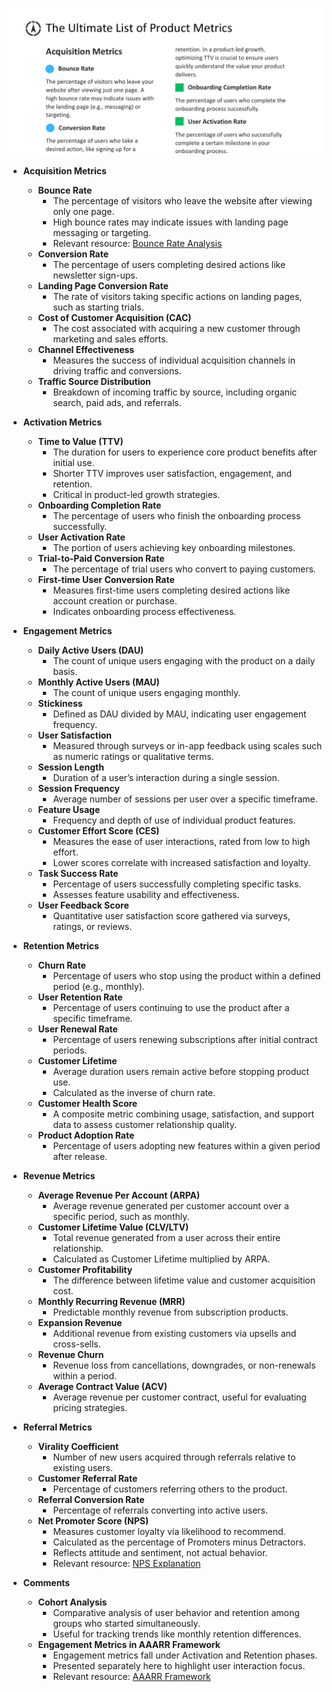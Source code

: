 ![List_of_Product_Metrics](List_of_Product_Metrics.best.png)

- **Acquisition Metrics**
  - **Bounce Rate**
    - The percentage of visitors who leave the website after viewing only one page.  
    - High bounce rates may indicate issues with landing page messaging or targeting.  
    - Relevant resource: [Bounce Rate Analysis](https://www.digitalmarketer.com/blog/bounce-rate/)  
  - **Conversion Rate**
    - The percentage of users completing desired actions like newsletter sign-ups.  
  - **Landing Page Conversion Rate**
    - The rate of visitors taking specific actions on landing pages, such as starting trials.  
  - **Cost of Customer Acquisition (CAC)**
    - The cost associated with acquiring a new customer through marketing and sales efforts.  
  - **Channel Effectiveness**
    - Measures the success of individual acquisition channels in driving traffic and conversions.  
  - **Traffic Source Distribution**
    - Breakdown of incoming traffic by source, including organic search, paid ads, and referrals.  

- **Activation Metrics**
  - **Time to Value (TTV)**
    - The duration for users to experience core product benefits after initial use.  
    - Shorter TTV improves user satisfaction, engagement, and retention.  
    - Critical in product-led growth strategies.  
  - **Onboarding Completion Rate**
    - The percentage of users who finish the onboarding process successfully.  
  - **User Activation Rate**
    - The portion of users achieving key onboarding milestones.  
  - **Trial-to-Paid Conversion Rate**
    - The percentage of trial users who convert to paying customers.  
  - **First-time User Conversion Rate**
    - Measures first-time users completing desired actions like account creation or purchase.  
    - Indicates onboarding process effectiveness.  

- **Engagement Metrics**
  - **Daily Active Users (DAU)**
    - The count of unique users engaging with the product on a daily basis.  
  - **Monthly Active Users (MAU)**
    - The count of unique users engaging monthly.  
  - **Stickiness**
    - Defined as DAU divided by MAU, indicating user engagement frequency.  
  - **User Satisfaction**
    - Measured through surveys or in-app feedback using scales such as numeric ratings or qualitative terms.  
  - **Session Length**
    - Duration of a user’s interaction during a single session.  
  - **Session Frequency**
    - Average number of sessions per user over a specific timeframe.  
  - **Feature Usage**
    - Frequency and depth of use of individual product features.  
  - **Customer Effort Score (CES)**
    - Measures the ease of user interactions, rated from low to high effort.  
    - Lower scores correlate with increased satisfaction and loyalty.  
  - **Task Success Rate**
    - Percentage of users successfully completing specific tasks.  
    - Assesses feature usability and effectiveness.  
  - **User Feedback Score**
    - Quantitative user satisfaction score gathered via surveys, ratings, or reviews.  

- **Retention Metrics**
  - **Churn Rate**
    - Percentage of users who stop using the product within a defined period (e.g., monthly).  
  - **User Retention Rate**
    - Percentage of users continuing to use the product after a specific timeframe.  
  - **User Renewal Rate**
    - Percentage of users renewing subscriptions after initial contract periods.  
  - **Customer Lifetime**
    - Average duration users remain active before stopping product use.  
    - Calculated as the inverse of churn rate.  
  - **Customer Health Score**
    - A composite metric combining usage, satisfaction, and support data to assess customer relationship quality.  
  - **Product Adoption Rate**
    - Percentage of users adopting new features within a given period after release.  

- **Revenue Metrics**
  - **Average Revenue Per Account (ARPA)**
    - Average revenue generated per customer account over a specific period, such as monthly.  
  - **Customer Lifetime Value (CLV/LTV)**
    - Total revenue generated from a user across their entire relationship.  
    - Calculated as Customer Lifetime multiplied by ARPA.  
  - **Customer Profitability**
    - The difference between lifetime value and customer acquisition cost.  
  - **Monthly Recurring Revenue (MRR)**
    - Predictable monthly revenue from subscription products.  
  - **Expansion Revenue**
    - Additional revenue from existing customers via upsells and cross-sells.  
  - **Revenue Churn**
    - Revenue loss from cancellations, downgrades, or non-renewals within a period.  
  - **Average Contract Value (ACV)**
    - Average revenue per customer contract, useful for evaluating pricing strategies.  

- **Referral Metrics**
  - **Virality Coefficient**
    - Number of new users acquired through referrals relative to existing users.  
  - **Customer Referral Rate**
    - Percentage of customers referring others to the product.  
  - **Referral Conversion Rate**
    - Percentage of referrals converting into active users.  
  - **Net Promoter Score (NPS)**
    - Measures customer loyalty via likelihood to recommend.  
    - Calculated as the percentage of Promoters minus Detractors.  
    - Reflects attitude and sentiment, not actual behavior.  
    - Relevant resource: [NPS Explanation](https://www.netpromoter.com/know/)  

- **Comments**
  - **Cohort Analysis**
    - Comparative analysis of user behavior and retention among groups who started simultaneously.  
    - Useful for tracking trends like monthly retention differences.  
  - **Engagement Metrics in AAARR Framework**
    - Engagement metrics fall under Activation and Retention phases.  
    - Presented separately here to highlight user interaction focus.  
    - Relevant resource: [AAARR Framework](https://www.intercom.com/blog/aaarr-product-metrics/)
